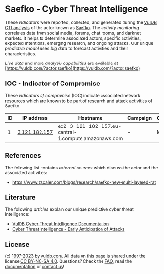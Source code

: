 # Saefko - Cyber Threat Intelligence

These _indicators_ were reported, collected, and generated during the [VulDB CTI analysis](https://vuldb.com/?kb.cti) of the actor known as [Saefko](https://vuldb.com/?actor.saefko). The _activity monitoring_ correlates data from social media, forums, chat rooms, and darknet markets. It helps to determine associated actors, specific activities, expected intentions, emerging research, and ongoing attacks. Our unique _predictive model_ uses _big data_ to forecast activities and their characteristics.

_Live data_ and more _analysis capabilities_ are available at [https://vuldb.com/?actor.saefko](https://vuldb.com/?actor.saefko)

## IOC - Indicator of Compromise

These _indicators of compromise_ (IOC) indicate associated network resources which are known to be part of research and attack activities of Saefko.

ID | IP address | Hostname | Campaign | Confidence
-- | ---------- | -------- | -------- | ----------
1 | [3.121.182.157](https://vuldb.com/?ip.3.121.182.157) | ec2-3-121-182-157.eu-central-1.compute.amazonaws.com | - | Medium

## References

The following list contains _external sources_ which discuss the actor and the associated activities:

* https://www.zscaler.com/blogs/research/saefko-new-multi-layered-rat

## Literature

The following _articles_ explain our unique predictive cyber threat intelligence:

* [VulDB Cyber Threat Intelligence Documentation](https://vuldb.com/?kb.cti)
* [Cyber Threat Intelligence - Early Anticipation of Attacks](https://www.scip.ch/en/?labs.20201022)

## License

(c) [1997-2023](https://vuldb.com/?kb.changelog) by [vuldb.com](https://vuldb.com/?kb.about). All data on this page is shared under the license [CC BY-NC-SA 4.0](https://creativecommons.org/licenses/by-nc-sa/4.0/). Questions? Check the [FAQ](https://vuldb.com/?kb.faq), read the [documentation](https://vuldb.com/?kb) or [contact us](https://vuldb.com/?contact)!
